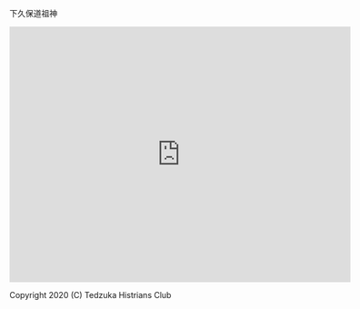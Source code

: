下久保道祖神

<iframe src="https://www.google.com/maps/embed?pb=!1m18!1m12!1m3!1d803.4395564057259!2d138.1800058292131!3d36.34240907899919!2m3!1f0!2f0!3f0!3m2!1i1024!2i768!4f13.1!3m3!1m2!1s0x0%3A0x0!2zMzbCsDIwJzMyLjciTiAxMzjCsDEwJzUwLjAiRQ!5e0!3m2!1sen!2sjp!4v1605268681552!5m2!1sen!2sjp" width="600" height="450" frameborder="0" style="border:0;" allowfullscreen="" aria-hidden="false" tabindex="0"></iframe>

Copyright 2020 (C) Tedzuka Histrians Club
